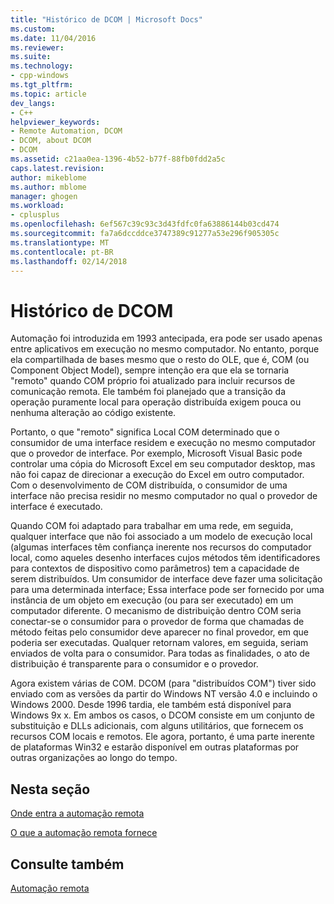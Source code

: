 ```yaml
---
title: "Histórico de DCOM | Microsoft Docs"
ms.custom: 
ms.date: 11/04/2016
ms.reviewer: 
ms.suite: 
ms.technology:
- cpp-windows
ms.tgt_pltfrm: 
ms.topic: article
dev_langs:
- C++
helpviewer_keywords:
- Remote Automation, DCOM
- DCOM, about DCOM
- DCOM
ms.assetid: c21aa0ea-1396-4b52-b77f-88fb0fdd2a5c
caps.latest.revision: 
author: mikeblome
ms.author: mblome
manager: ghogen
ms.workload:
- cplusplus
ms.openlocfilehash: 6ef567c39c93c3d43fdfc0fa63886144b03cd474
ms.sourcegitcommit: fa7a6dccddce3747389c91277a53e296f905305c
ms.translationtype: MT
ms.contentlocale: pt-BR
ms.lasthandoff: 02/14/2018
---
```

# <a name="history-of-dcom"></a>Histórico de DCOM
Automação foi introduzida em 1993 antecipada, era pode ser usado apenas entre aplicativos em execução no mesmo computador. No entanto, porque ela compartilhada de bases mesmo que o resto do OLE, que é, COM (ou Component Object Model), sempre intenção era que ela se tornaria "remoto" quando COM próprio foi atualizado para incluir recursos de comunicação remota. Ele também foi planejado que a transição da operação puramente local para operação distribuída exigem pouca ou nenhuma alteração ao código existente.  
  
 Portanto, o que "remoto" significa Local COM determinado que o consumidor de uma interface residem e execução no mesmo computador que o provedor de interface. Por exemplo, Microsoft Visual Basic pode controlar uma cópia do Microsoft Excel em seu computador desktop, mas não foi capaz de direcionar a execução do Excel em outro computador. Com o desenvolvimento de COM distribuída, o consumidor de uma interface não precisa residir no mesmo computador no qual o provedor de interface é executado.  
  
 Quando COM foi adaptado para trabalhar em uma rede, em seguida, qualquer interface que não foi associado a um modelo de execução local (algumas interfaces têm confiança inerente nos recursos do computador local, como aqueles desenho interfaces cujos métodos têm identificadores para contextos de dispositivo como parâmetros) tem a capacidade de serem distribuídos. Um consumidor de interface deve fazer uma solicitação para uma determinada interface; Essa interface pode ser fornecido por uma instância de um objeto em execução (ou para ser executado) em um computador diferente. O mecanismo de distribuição dentro COM seria conectar-se o consumidor para o provedor de forma que chamadas de método feitas pelo consumidor deve aparecer no final provedor, em que poderia ser executadas. Qualquer retornam valores, em seguida, seriam enviados de volta para o consumidor. Para todas as finalidades, o ato de distribuição é transparente para o consumidor e o provedor.  
  
 Agora existem várias de COM. DCOM (para "distribuídos COM") tiver sido enviado com as versões da partir do Windows NT versão 4.0 e incluindo o Windows 2000. Desde 1996 tardia, ele também está disponível para Windows 9x x. Em ambos os casos, o DCOM consiste em um conjunto de substituição e DLLs adicionais, com alguns utilitários, que fornecem os recursos COM locais e remotos. Ele agora, portanto, é uma parte inerente de plataformas Win32 e estarão disponível em outras plataformas por outras organizações ao longo do tempo.  
  
## <a name="in-this-section"></a>Nesta seção  
 [Onde entra a automação remota](where-does-remote-automation-fit-in-q.md)  
  
 [O que a automação remota fornece](what-does-remote-automation-provide-q.md)  
  
## <a name="see-also"></a>Consulte também  
 [Automação remota](../mfc/remote-automation.md)
